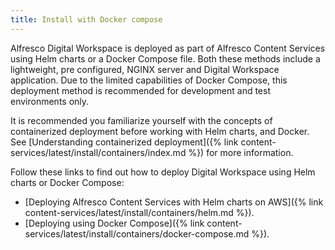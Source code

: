```yaml
---
title: Install with Docker compose
---
```


Alfresco Digital Workspace is deployed as part of Alfresco Content Services using Helm charts or a Docker Compose file. Both these methods include a lightweight, pre configured, NGINX server and Digital Workspace application. Due to the limited capabilities of Docker Compose, this deployment method is recommended for development and test environments only.

It is recommended you familiarize yourself with the concepts of containerized deployment before working with Helm charts, and Docker. See [Understanding containerized deployment]({% link content-services/latest/install/containers/index.md %}) for more information.

Follow these links to find out how to deploy Digital Workspace using Helm charts or Docker Compose:

* [Deploying Alfresco Content Services with Helm charts on AWS]({% link content-services/latest/install/containers/helm.md %}).
* [Deploying using Docker Compose]({% link content-services/latest/install/containers/docker-compose.md %}).
